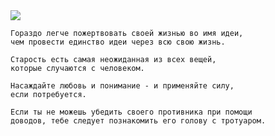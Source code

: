 <!--2017-11-06 19:49:12-->
<img src="/posts/Подборка цитат и афоризмов/im/trotskiy.jpg">


    Гораздо легче пожертвовать своей жизнью во имя идеи, 
    чем провести единство идеи через всю свою жизнь.

>

    Старость есть самая неожиданная из всех вещей, 
    которые случаются с человеком.

>

    Насаждайте любовь и понимание - и применяйте силу, 
    если потребуется.

>

    Если ты не можешь убедить своего противника при помощи 
    доводов, тебе следует познакомить его голову с тротуаром.